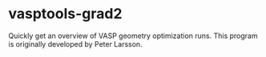 # vasptools-grad2
Quickly get an overview of VASP geometry optimization runs. This program is originally developed by Peter Larsson.
